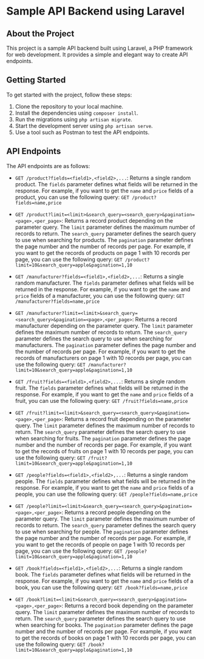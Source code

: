 # Sample API Backend using Laravel

<!-- <p align="center">
  <img src="https://laravel.com/assets/img/components/logo-laravel.svg" width="300" alt="Laravel Logo">
</p> -->

## About the Project

This project is a sample API backend built using Laravel, a PHP framework for web development. It provides a simple and elegant way to create API endpoints.

## Getting Started

To get started with the project, follow these steps:

1.  Clone the repository to your local machine.
2.  Install the dependencies using `composer install`.
3.  Run the migrations using `php artisan migrate`.
4.  Start the development server using `php artisan serve`.
5.  Use a tool such as Postman to test the API endpoints.

## API Endpoints

The API endpoints are as follows:

*   `GET /product?fields=<field1>,<field2>,...`:
    Returns a single random product. The `fields` parameter defines what fields will be returned in the response.
    For example, if you want to get the `name` and `price` fields of a product, you can use the following query:
    `GET /product?fields=name,price`

*   `GET /product?limit=<limit>&search_query=<search_query>&pagination=<page>,<per_page>`:
    Returns a record product depending on the parameter query.
    The `limit` parameter defines the maximum number of records to return.
    The `search_query` parameter defines the search query to use when searching for products.
    The `pagination` parameter defines the page number and the number of records per page.
    For example, if you want to get the records of products on page 1 with 10 records per page, you can use the following query:
    `GET /product?limit=10&search_query=apple&pagination=1,10`

*   `GET /manufacturer?fields=<field1>,<field2>,...`:
    Returns a single random manufacturer. The `fields` parameter defines what fields will be returned in the response.
    For example, if you want to get the `name` and `price` fields of a manufacturer, you can use the following query:
    `GET /manufacturer?fields=name,price`

*   `GET /manufacturer?limit=<limit>&search_query=<search_query>&pagination=<page>,<per_page>`:
    Returns a record manufacturer depending on the parameter query.
    The `limit` parameter defines the maximum number of records to return.
    The `search_query` parameter defines the search query to use when searching for manufacturers.
    The `pagination` parameter defines the page number and the number of records per page.
    For example, if you want to get the records of manufacturers on page 1 with 10 records per page, you can use the following query:
    `GET /manufacturer?limit=10&search_query=apple&pagination=1,10`

*   `GET /fruit?fields=<field1>,<field2>,...`:
    Returns a single random fruit. The `fields` parameter defines what fields will be returned in the response.
    For example, if you want to get the `name` and `price` fields of a fruit, you can use the following query:
    `GET /fruit?fields=name,price`

*   `GET /fruit?limit=<limit>&search_query=<search_query>&pagination=<page>,<per_page>`:
    Returns a record fruit depending on the parameter query.
    The `limit` parameter defines the maximum number of records to return.
    The `search_query` parameter defines the search query to use when searching for fruits.
    The `pagination` parameter defines the page number and the number of records per page.
    For example, if you want to get the records of fruits on page 1 with 10 records per page, you can use the following query:
    `GET /fruit?limit=10&search_query=apple&pagination=1,10`

*   `GET /people?fields=<field1>,<field2>,...`:
    Returns a single random people. The `fields` parameter defines what fields will be returned in the response.
    For example, if you want to get the `name` and `price` fields of a people, you can use the following query:
    `GET /people?fields=name,price`

*   `GET /people?limit=<limit>&search_query=<search_query>&pagination=<page>,<per_page>`:
    Returns a record people depending on the parameter query.
    The `limit` parameter defines the maximum number of records to return.
    The `search_query` parameter defines the search query to use when searching for people.
    The `pagination` parameter defines the page number and the number of records per page.
    For example, if you want to get the records of people on page 1 with 10 records per page, you can use the following query:
    `GET /people?limit=10&search_query=apple&pagination=1,10`

*   `GET /book?fields=<field1>,<field2>,...`:
    Returns a single random book. The `fields` parameter defines what fields will be returned in the response.
    For example, if you want to get the `name` and `price` fields of a book, you can use the following query:
    `GET /book?fields=name,price`

*   `GET /book?limit=<limit>&search_query=<search_query>&pagination=<page>,<per_page>`:
    Returns a record book depending on the parameter query.
    The `limit` parameter defines the maximum number of records to return.
    The `search_query` parameter defines the search query to use when searching for books.
    The `pagination` parameter defines the page number and the number of records per page.
    For example, if you want to get the records of books on page 1 with 10 records per page, you can use the following query:
    `GET /book?limit=10&search_query=apple&pagination=1,10`

